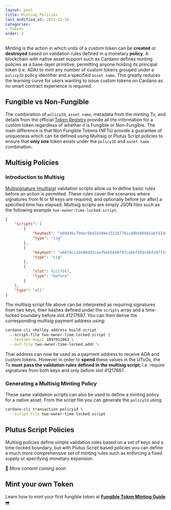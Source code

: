 ```yaml
---
layout: post
title: Minting Policies
last_modified_at: 2021-11-16
categories:
- Tokens
order: 2
---
```


Minting is the action in which units of a custom token can be **created** or **destroyed** based on validation rules defined in a monetary **policy**. A blockchain with native asset support such as Cardano defines minting policies as a base-layer primitive, permitting anyone holding its principal token (i.e. ADA) to mint any number of custom tokens grouped under a `policyID` policy identifier and a specified `asset name`. This greatly reduces the learning curve for users wanting to issue custom tokens on Cardano as no smart contract experience is required.

## Fungible vs Non-Fungible 

The combination of `policyID`, `asset name`, metadata from the minting Tx, and details from the official [Token Registry](https://github.com/cardano-foundation/cardano-token-registry) provide all the information for a custom token regardless of whether it is Fungible or Non-Fungible. The main difference is that Non Fungible Tokens (NFTs) provide a guarantee of uniqueness which can be defined using Multisig or Plutus Script policies to ensure that **only one** token exists under the `policyID` and `asset name` combination. 

## Multisig Policies

### Introduction to Multisig
[Multisignature (multisig)](https://github.com/input-output-hk/cardano-node/blob/c6b574229f76627a058a7e559599d2fc3f40575d/doc/reference/simple-scripts.md) validation scripts allow us to define basic rules before an action is permitted. These rules cover the scenarios where signatures from N or M keys are required, and optionally before (or after) a specified time has elapsed. Multisig scripts are simply JSON files such as the following example `two-owner-time-locked.script`.

```json
{
    "scripts": [
        {
            "keyHash": "e09d36c79dec9bd1b3d9e152247701cd0bb860b5ebfd1de8abb6735a",
            "type": "sig"
        },
        {
            "keyHash": "a687dcc24e00dd3caafbeb5e68f97ca8ef269cb6fe971345eb951756",
            "type": "sig"
        },
        {
            "slot": 41217687,
            "type": "before"
        }
    ],
    "type": "all"
}
```

The multisig script file above can be interpreted as requiring signatures from two keys, their hashes defined under the `scripts` array and a time-locked boundary before slot 41217687. You can then derive the corresponding multisig payment address using:

```bash
cardano-cli shelley address build-script
  --script-file two-owner-time-locked.script \
  --testnet-magic 1097911063 \
  --out-file two-owner-time-locked.addr \
```

That address can now be used as a payment address to receive ADA and custom tokens. However in order to **spend** these values in the UTxOs, the Tx **must pass the validation rules defined in the multisig script**, i.e. require signatures from both keys and only before  slot 41217687.

### Generating a Multisig Minting Policy
These same validation scripts can also be used to define a minting policy for a native asset. From the script file you can generate the `policyId` using

```bash
cardano-cli transaction policyid \
  --script-file two-owner-time-locked.script
```

## Plutus Script Policies
Multisig policies define simple validation rules based on a set of keys and a time-locked boundary, but with Plutus Script based policies you can define a much more comprehensive set of minting rules such as enforcing a fixed supply or specifying monetary expansion.

🚧 _More content coming soon_

## Mint your own Token
Learn how to mint your first fungible token at **[Fungible Token Minting Guide ➡️](https://learn.lovelace.academy/tokens/fungible-token-minting-guide/)**

